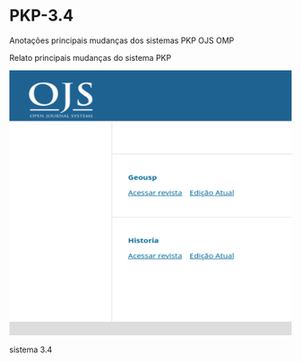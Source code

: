 # PKP-3.4
Anotações principais mudanças dos sistemas PKP OJS OMP
<p> Relato principais mudanças do sistema PKP</p>
<img src="/img/teste.png">
<p>
sistema 3.4</p>
